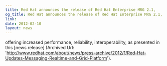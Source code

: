 ```yaml
---
title: Red Hat announces the release of Red Hat Enterprise MRG 2.1,
og_title: Red Hat announces the release of Red Hat Enterprise MRG 2.1,
link: 
date: 2012-02-10
layout: news
---
```


offering increased performance, reliability, interoperability, as presented in this [news release] (Archived Url: 'http://www.redhat.com/about/news/press-archive/2012/1/Red-Hat-Updates-Messaging-Realtime-and-Grid-Platform'). 
